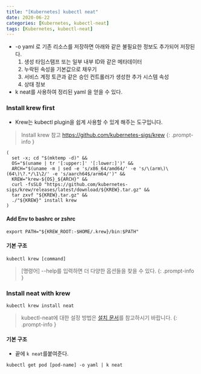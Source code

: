 ```yaml
---
title: "[Kubernetes] kubectl neat"
date: 2020-06-22
categories: [Kubernetes, kubectl-neat]
tags: [Kubernetes, kubectl-neat]
---
```


- -o yaml 로 기존 리소스를 저장하면 아래와 같은 불필요한 정보도 추가되어 저장된다.
    1. 생성 타임스탬프 또는 일부 내부 ID와 같은 메타데이터
    2. 누락된 속성을 기본값으로 채우기
    3. 서비스 계정 토큰과 같은 승인 컨트롤러가 생성한 추가 시스템 속성
    4. 상태 정보
- k neat를 사용하여 정리된 yaml 을 얻을 수 있다.

### Install krew first
- Krew는 kubectl plugin을 쉽게 사용할 수 있게 해주는 도구입니다.

> Install krew 참고 https://github.com/kubernetes-sigs/krew
{: .prompt-info }

```shell
(
  set -x; cd "$(mktemp -d)" &&
  OS="$(uname | tr '[:upper:]' '[:lower:]')" &&
  ARCH="$(uname -m | sed -e 's/x86_64/amd64/' -e 's/\(arm\)\(64\)\?.*/\1\2/' -e 's/aarch64$/arm64/')" &&
  KREW="krew-${OS}_${ARCH}" &&
  curl -fsSLO "https://github.com/kubernetes-sigs/krew/releases/latest/download/${KREW}.tar.gz" &&
  tar zxvf "${KREW}.tar.gz" &&
  ./"${KREW}" install krew
)
```

#### Add Env to bashrc or zshrc

```shell
export PATH="${KREW_ROOT:-$HOME/.krew}/bin:$PATH"
```

#### 기본 구조

```shell
kubectl krew [command]
```

> [명령어] --help를 입력하면 더 다양한 옵션들을 찾을 수 있다.
{: .prompt-info }

### Install neat with krew

```shell
kubectl krew install neat
```

> kubectl-neat에 대한 설정 방법은 [설치 문서](https://github.com/itaysk/kubectl-neat)를 참고하시기 바랍니다.
{: .prompt-info }

#### 기본 구조
- 끝에 `k neat`를붙여준다.

```shell
kubectl get pod [pod-name] -o yaml | k neat
```

